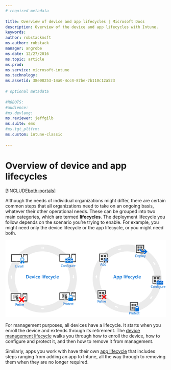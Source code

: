 ```yaml
---
# required metadata

title: Overview of device and app lifecycles | Microsoft Docs
description: Overview of the device and app lifecycles with Intune.
keywords:
author: robstackmsft
ms.author: robstack
manager: angrobe
ms.date: 12/27/2016
ms.topic: article
ms.prod:
ms.service: microsoft-intune
ms.technology:
ms.assetid: 38e08253-14a0-4cc4-87be-7b110c12a523

# optional metadata

#ROBOTS:
#audience:
#ms.devlang:
ms.reviewer: jeffgilb
ms.suite: ems
#ms.tgt_pltfrm:
ms.custom: intune-classic

---
```


# Overview of device and app lifecycles

[!INCLUDE[both-portals](./includes/note-for-both-portals.md)]

Although the needs of individual organizations might differ, there are certain common steps that all organizations need to take on an ongoing basis, whatever their other operational needs. These can be grouped into two main categories, which are termed **lifecycles**. The deployment lifecycle you follow depends on the scenario you’re trying to enable. For example, you might need only the device lifecycle or the app lifecycle, or you might need both.

![The MDM and app lifecycle](./media/device-app-lifecycle.png "mobile device and app lifecycles")

For management purposes, all devices have a lifecycle. It starts when you enroll the device and extends through its retirement. The [device management lifecycle](device-lifecycle.md) walks you through how to enroll the device, how to configure and protect it, and then how to remove it from management.

Similarly, apps you work with have their own [app lifecycle](app-lifecycle.md) that includes steps ranging from adding an app to Intune, all the way through to removing them when they are no longer required.
